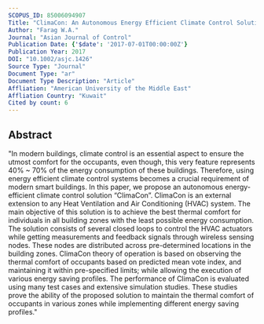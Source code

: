 ```yaml
---
SCOPUS_ID: 85006094907
Title: "ClimaCon: An Autonomous Energy Efficient Climate Control Solution for Smart Buildings"
Author: "Farag W.A."
Journal: "Asian Journal of Control"
Publication Date: {'$date': '2017-07-01T00:00:00Z'}
Publication Year: 2017
DOI: "10.1002/asjc.1426"
Source Type: "Journal"
Document Type: "ar"
Document Type Description: "Article"
Affliation: "American University of the Middle East"
Affliation Country: "Kuwait"
Cited by count: 6
---
```


## Abstract
"In modern buildings, climate control is an essential aspect to ensure the utmost comfort for the occupants, even though, this very feature represents 40% ~ 70% of the energy consumption of these buildings. Therefore, using energy efficient climate control systems becomes a crucial requirement of modern smart buildings. In this paper, we propose an autonomous energy-efficient climate control solution “ClimaCon”. ClimaCon is an external extension to any Heat Ventilation and Air Conditioning (HVAC) system. The main objective of this solution is to achieve the best thermal comfort for individuals in all building zones with the least possible energy consumption. The solution consists of several closed loops to control the HVAC actuators while getting measurements and feedback signals through wireless sensing nodes. These nodes are distributed across pre-determined locations in the building zones. ClimaCon theory of operation is based on observing the thermal comfort of occupants based on predicted mean vote index, and maintaining it within pre-specified limits; while allowing the execution of various energy saving profiles. The performance of ClimaCon is evaluated using many test cases and extensive simulation studies. These studies prove the ability of the proposed solution to maintain the thermal comfort of occupants in various zones while implementing different energy saving profiles."

